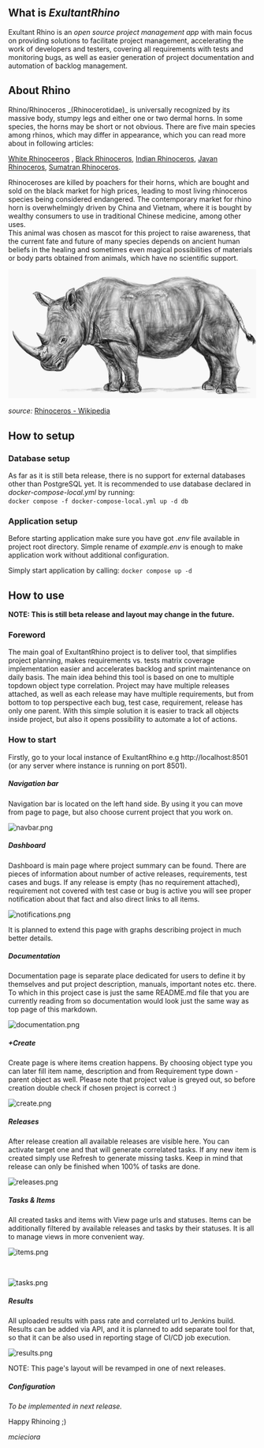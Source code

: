<h2>What is <i>ExultantRhino</i></h2>
Exultant Rhino is an <i>open source project management app</i> with main focus on providing solutions to facilitate project management, accelerating the work of developers and testers, covering all requirements with tests and monitoring bugs, as well as easier generation of project documentation and automation of backlog management.

<h2>About Rhino</h2>
Rhino/Rhinoceros _(Rhinocerotidae)_ is universally recognized by its massive body, stumpy legs and either one or two dermal horns.   
In some species, the horns may be short or not obvious. There are five main species among rhinos, which may differ in appearance,   
which you can read more about in following articles: 

[White Rhinoceeros](https://en.wikipedia.org/wiki/White_rhinoceros) , [Black Rhinoceros](https://en.wikipedia.org/wiki/Black_rhinoceros), [Indian Rhinoceros](https://en.wikipedia.org/wiki/Indian_rhinoceros), [Javan Rhinoceros](https://en.wikipedia.org/wiki/Javan_rhinoceros), [Sumatran Rhinoceros](https://en.wikipedia.org/wiki/Sumatran_rhinoceros).

Rhinoceroses are killed by poachers for their horns, which are bought and sold on the black market for high prices, leading to most living rhinoceros species being considered endangered. The contemporary market for rhino horn is overwhelmingly driven by China and Vietnam, where it is bought by wealthy consumers to use in traditional Chinese medicine, among other uses.  
This animal was chosen as mascot for this project to raise awareness, that the current fate and future of many species depends on ancient human beliefs in the healing and sometimes even magical possibilities of materials or body parts obtained from animals, which have no scientific support.

![rhino.png](doc/rhino.PNG)

_source:_ [Rhinoceros - Wikipedia](https://en.wikipedia.org/wiki/Rhinoceros)

<h2>How to setup</h2>

<h3>Database setup</h3>

As far as it is still beta release, there is no support for external databases other than PostgreSQL yet. It is recommended to use database declared in _docker-compose-local.yml_ by running:\
```docker compose -f docker-compose-local.yml up -d db```

<h3>Application setup</h3>
Before starting application make sure you have got <i>.env</i> file available in project root directory. Simple rename of <i>example.env</i> is enough to make application work without additional configuration.

Simply start application by calling:
```docker compose up -d```

<h2>How to use</h2>
<b>NOTE: This is still beta release and layout may change in the future.</b>

<h3>Foreword</h3>
The main goal of ExultantRhino project is to deliver tool, that simplifies project planning, makes requirements vs. tests matrix coverage implementation easier and accelerates backlog and sprint maintenance on daily basis. 
The main idea behind this tool is based on one to multiple topdown object type correlation. 
Project may have multiple releases attached, as well as each release may have multiple requirements, but from bottom to top perspective each bug, test case, requirement, release has only one parent. 
With this simple solution it is easier to track all objects inside project, but also it opens possibility to automate a lot of actions.

<h3>How to start</h3>

Firstly, go to your local instance of ExultantRhino e.g http://localhost:8501 (or any server where instance is running on port 8501).

<h5>Navigation bar</h5>
Navigation bar is located on the left hand side. By using it you can move from page to page, but also choose current project that you work on.

<br>

![navbar.png](doc/navbar.PNG)

<h5>Dashboard</h5>
Dashboard is main page where project summary can be found. There are pieces of information about number of active releases, requirements, test cases and bugs.
If any release is empty (has no requirement attached), requirement not covered with test case or bug is active you will see proper notification about that fact and also direct links to all items.

<br>

![notifications.png](doc/notifications.PNG)

It is planned to extend this page with graphs describing project in much better details.

<h5>Documentation</h5>
Documentation page is separate place dedicated for users to define it by themselves and put project description, manuals, important notes etc. there.
To which in this project case is just the same README.md file that you are currently reading from so documentation would look just the same way as top page of this markdown.

<br>

![documentation.png](doc/documentation.PNG)

<h5>+Create</h5>
Create page is where items creation happens. 
By choosing object type you can later fill item name, description and from Requirement type down - parent object as well. 
Please note that project value is greyed out, so before creation double check if chosen project is correct :)

<br>

![create.png](doc/create.PNG)

<h5>Releases</h5>
After release creation all available releases are visible here. 
You can activate target one and that will generate correlated tasks. 
If any new item is created simply use Refresh to generate missing tasks.
Keep in mind that release can only be finished when 100% of tasks are done.

<br>

![releases.png](doc/releases.PNG)

<h5>Tasks & Items</h5>
All created tasks and items with View page urls and statuses. Items can be additionally filtered by available releases and tasks by their statuses. It is all to manage views in more convenient way.

<br>

![items.png](doc/items.PNG)

<br>

![tasks.png](doc/tasks.PNG)

<h5>Results</h5>
All uploaded results with pass rate and correlated url to Jenkins build. Results can be added via API, and it is planned to add separate tool for that, so that it can be also used in reporting stage of CI/CD job execution.

<br>

![results.png](doc/results.PNG)

NOTE: This page's layout will be revamped in one of next releases.

<h5>Configuration</h5>
<i>To be implemented in next release.</i>

Happy Rhinoing ;)

_mcieciora_